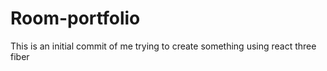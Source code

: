 # Room-portfolio
This is an initial commit of me trying to create something using react three fiber
